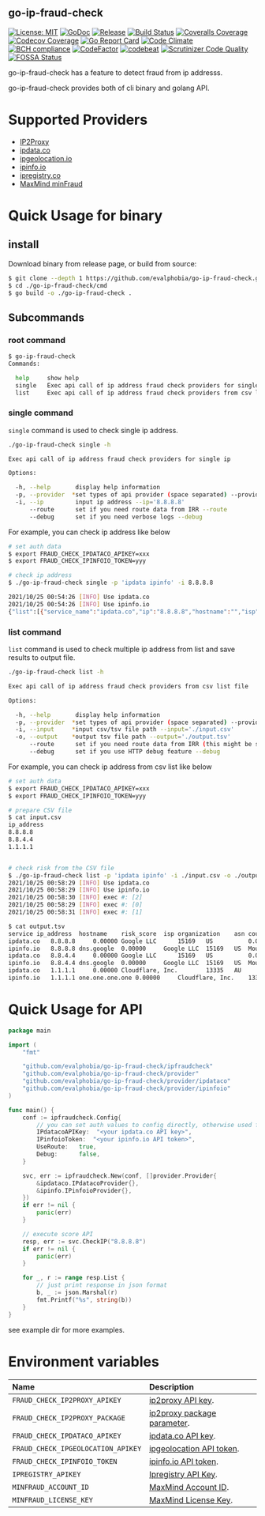 go-ip-fraud-check
----

[![License: MIT][401]][402] [![GoDoc][101]][102] [![Release][103]][104] [![Build Status][201]][202] [![Coveralls Coverage][203]][204] [![Codecov Coverage][205]][206]
[![Go Report Card][301]][302] [![Code Climate][303]][304] [![BCH compliance][305]][306] [![CodeFactor][307]][308] [![codebeat][309]][310] [![Scrutinizer Code Quality][311]][312] [![FOSSA Status][403]][404]


<!-- Basic -->

[101]: https://godoc.org/github.com/evalphobia/go-ip-fraud-check?status.svg
[102]: https://godoc.org/github.com/evalphobia/go-ip-fraud-check
[103]: https://img.shields.io/github/release/evalphobia/go-ip-fraud-check.svg
[104]: https://github.com/evalphobia/go-ip-fraud-check/releases/latest
[105]: https://img.shields.io/github/downloads/evalphobia/go-ip-fraud-check/total.svg?maxAge=1800
[106]: https://github.com/evalphobia/go-ip-fraud-check/releases
[107]: https://img.shields.io/github/stars/evalphobia/go-ip-fraud-check.svg
[108]: https://github.com/evalphobia/go-ip-fraud-check/stargazers


<!-- Testing -->

[201]: https://github.com/evalphobia/go-ip-fraud-check/workflows/test/badge.svg
[202]: https://github.com/evalphobia/go-ip-fraud-check/actions?query=workflow%3Atest
[203]: https://coveralls.io/repos/evalphobia/go-ip-fraud-check/badge.svg?branch=master&service=github
[204]: https://coveralls.io/github/evalphobia/go-ip-fraud-check?branch=master
[205]: https://codecov.io/gh/evalphobia/go-ip-fraud-check/branch/master/graph/badge.svg
[206]: https://codecov.io/gh/evalphobia/go-ip-fraud-check


<!-- Code Quality -->

[301]: https://goreportcard.com/badge/github.com/evalphobia/go-ip-fraud-check
[302]: https://goreportcard.com/report/github.com/evalphobia/go-ip-fraud-check
[303]: https://codeclimate.com/github/evalphobia/go-ip-fraud-check/badges/gpa.svg
[304]: https://codeclimate.com/github/evalphobia/go-ip-fraud-check
[305]: https://bettercodehub.com/edge/badge/evalphobia/go-ip-fraud-check?branch=master
[306]: https://bettercodehub.com/
[307]: https://www.codefactor.io/repository/github/evalphobia/go-ip-fraud-check/badge
[308]: https://www.codefactor.io/repository/github/evalphobia/go-ip-fraud-check
[309]: https://codebeat.co/badges/142f5ca7-da37-474f-9264-f708ade08b5c
[310]: https://codebeat.co/projects/github-com-evalphobia-go-ip-fraud-check-master
[311]: https://scrutinizer-ci.com/g/evalphobia/go-ip-fraud-check/badges/quality-score.png?b=master
[312]: https://scrutinizer-ci.com/g/evalphobia/go-ip-fraud-check/?branch=master

<!-- License -->
[401]: https://img.shields.io/badge/License-MIT-blue.svg
[402]: LICENSE.md
[403]: https://app.fossa.com/api/projects/git%2Bgithub.com%2Fevalphobia%2Fgo-ip-fraud-check.svg?type=shield
[404]: https://app.fossa.com/projects/git%2Bgithub.com%2Fevalphobia%2Fgo-ip-fraud-check?ref=badge_shield


go-ip-fraud-check has a feature to detect fraud from ip addresss.

go-ip-fraud-check provides both of cli binary and golang API.

# Supported Providers

- [IP2Proxy](https://www.ip2location.com/web-service/ip2proxy)
- [ipdata.co](https://ipdata.co/)
- [ipgeolocation.io](https://ipgeolocation.io/)
- [ipinfo.io](https://ipinfo.io/)
- [ipregistry.co](https://ipregistry.co/)
- [MaxMind minFraud](https://www.maxmind.com/en/solutions/minfraud-services/)

# Quick Usage for binary

## install

Download binary from release page, or build from source:

```bash
$ git clone --depth 1 https://github.com/evalphobia/go-ip-fraud-check.git
$ cd ./go-ip-fraud-check/cmd
$ go build -o ./go-ip-fraud-check .
```

## Subcommands

### root command

```bash
$ go-ip-fraud-check
Commands:

  help     show help
  single   Exec api call of ip address fraud check providers for single ip
  list     Exec api call of ip address fraud check providers from csv list file
```

### single command

`single` command is used to check single ip address.

```bash
./go-ip-fraud-check single -h

Exec api call of ip address fraud check providers for single ip

Options:

  -h, --help       display help information
  -p, --provider  *set types of api provider (space separated) --provider='ipdata ipinfo minfraud'
  -i, --ip         input ip address --ip='8.8.8.8'
      --route      set if you need route data from IRR --route
      --debug      set if you need verbose logs --debug
```

For example, you can check ip address like below

```bash
# set auth data
$ export FRAUD_CHECK_IPDATACO_APIKEY=xxx
$ export FRAUD_CHECK_IPINFOIO_TOKEN=yyy

# check ip address
$ ./go-ip-fraud-check single -p 'ipdata ipinfo' -i 8.8.8.8

2021/10/25 00:54:26 [INFO] Use ipdata.co
2021/10/25 00:54:26 [INFO] Use ipinfo.io
{"list":[{"service_name":"ipdata.co","ip":"8.8.8.8","hostname":"","isp":"Google LLC","organization":"","asn":15169,"risk_score":0,"is_anonymous":false,"is_anonymous_vpn":false,"is_hosting":false,"is_proxy":false,"is_tor":false,"is_bot":false,"is_bogon":false,"has_other_threat":false,"country":"US","city":"","region":"","latitude":0,"longitude":0,"error":""},{"service_name":"ipinfo.io","ip":"8.8.8.8","hostname":"dns.google","isp":"","organization":"Google LLC","asn":15169,"risk_score":0,"is_anonymous":false,"is_anonymous_vpn":false,"is_hosting":false,"is_proxy":false,"is_tor":false,"is_bot":false,"is_bogon":false,"has_other_threat":false,"country":"US","city":"Mountain View","region":"California","latitude":37.4056,"longitude":-122.0775,"error":""}],"as_prefix":["66.249.80.0/20","74.125.57.240/29","216.239.44.0/24", ...]}
```

### list command

`list` command is used to check multiple ip address from list and save results to output file.

```bash
./go-ip-fraud-check list -h

Exec api call of ip address fraud check providers from csv list file

Options:

  -h, --help       display help information
  -p, --provider  *set types of api provider (space separated) --provider='ipdata ipinfo minfraud'
  -i, --input     *input csv/tsv file path --input='./input.csv'
  -o, --output    *output tsv file path --output='./output.tsv'
      --route      set if you need route data from IRR (this might be slow) --route
      --debug      set if you use HTTP debug feature --debug
```

For example, you can check ip address from csv list like below

```bash
# set auth data
$ export FRAUD_CHECK_IPDATACO_APIKEY=xxx
$ export FRAUD_CHECK_IPINFOIO_TOKEN=yyy

# prepare CSV file
$ cat input.csv
ip_address
8.8.8.8
8.8.4.4
1.1.1.1


# check risk from the CSV file
$ ./go-ip-fraud-check list -p 'ipdata ipinfo' -i ./input.csv -o ./output.tsv
2021/10/25 00:58:29 [INFO] Use ipdata.co
2021/10/25 00:58:29 [INFO] Use ipinfo.io
2021/10/25 00:58:30 [INFO] exec #: [2]
2021/10/25 00:58:29 [INFO] exec #: [0]
2021/10/25 00:58:31 [INFO] exec #: [1]

$ cat output.tsv
service	ip_address	hostname	risk_score	isp	organization	asn	country	city	region	latitude	longitude	is_anonymous	is_anonymous_vpn	is_hosting	is_proxy	is_tor	is_bot	is_bogon	has_other_threat
ipdata.co	8.8.8.8		0.00000	Google LLC		15169	US			0.00000	0.00000	false	false	false	false	false	false	false	false
ipinfo.io	8.8.8.8	dns.google	0.00000		Google LLC	15169	US	Mountain View	California	37.40560	-122.07750	false	false	false	false	false	false	false	false
ipdata.co	8.8.4.4		0.00000	Google LLC		15169	US			0.00000	0.00000	false	false	false	false	false	false	false	false
ipinfo.io	8.8.4.4	dns.google	0.00000		Google LLC	15169	US	Mountain View	California	37.40560	-122.07750	false	false	false	false	false	false	false	false
ipdata.co	1.1.1.1		0.00000	Cloudflare, Inc.		13335	AU			0.00000	0.00000	false	false	false	false	false	false	false	false
ipinfo.io	1.1.1.1	one.one.one.one	0.00000		Cloudflare, Inc.	13335	US	San Francisco	California37.76210	-122.39710	false	false	true	false	false	false	false	false
```

# Quick Usage for API

```go
package main

import (
	"fmt"

	"github.com/evalphobia/go-ip-fraud-check/ipfraudcheck"
	"github.com/evalphobia/go-ip-fraud-check/provider"
	"github.com/evalphobia/go-ip-fraud-check/provider/ipdataco"
	"github.com/evalphobia/go-ip-fraud-check/provider/ipinfoio"
)

func main() {
	conf := ipfraudcheck.Config{
        // you can set auth values to config directly, otherwise used from environment variables.
		IPdatacoAPIKey:  "<your ipdata.co API key>",
		IPinfoioToken:  "<your ipinfo.io API token>",
		UseRoute:   true,
		Debug:      false,
	}

	svc, err := ipfraudcheck.New(conf, []provider.Provider{
		&ipdataco.IPdatacoProvider{},
		&ipinfo.IPinfoioProvider{},
	})
	if err != nil {
		panic(err)
	}

	// execute score API
	resp, err := svc.CheckIP("8.8.8.8")
	if err != nil {
		panic(err)
	}

	for _, r := range resp.List {
		// just print response in json format
		b, _ := json.Marshal(r)
		fmt.Printf("%s", string(b))
	}
}
```

see example dir for more examples.


# Environment variables

| Name | Description |
|:--|:--|
| `FRAUD_CHECK_IP2PROXY_APIKEY` | [ip2proxy API key](https://www.ip2location.com/web-service/ip2proxy/). |
| `FRAUD_CHECK_IP2PROXY_PACKAGE` | [ip2proxy package parameter](https://www.ip2location.com/web-service/ip2proxy/). |
| `FRAUD_CHECK_IPDATACO_APIKEY` | [ipdata.co API key](https://docs.ipdata.co/). |
| `FRAUD_CHECK_IPGEOLOCATION_APIKEY` | [ipgeolocation API token](https://ipgeolocation.io/documentation.html). |
| `FRAUD_CHECK_IPINFOIO_TOKEN` | [ipinfo.io API token](https://ipinfo.io/developers). |
| `IPREGISTRY_APIKEY` | [Ipregistry API Key](https://ipregistry.co/docs/authentication). |
| `MINFRAUD_ACCOUNT_ID` | [MaxMind Account ID](https://support.maxmind.com/account-faq/license-keys/how-do-i-generate-a-license-key/). |
| `MINFRAUD_LICENSE_KEY` | [MaxMind License Key](https://support.maxmind.com/account-faq/license-keys/how-do-i-generate-a-license-key/). |
